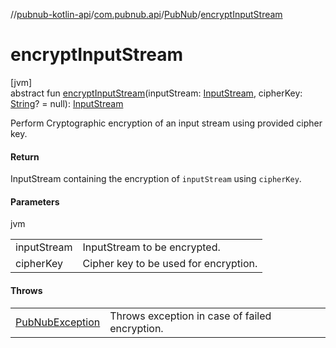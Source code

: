 //[pubnub-kotlin-api](../../../index.md)/[com.pubnub.api](../index.md)/[PubNub](index.md)/[encryptInputStream](encrypt-input-stream.md)

# encryptInputStream

[jvm]\
abstract fun [encryptInputStream](encrypt-input-stream.md)(inputStream: [InputStream](https://docs.oracle.com/javase/8/docs/api/java/io/InputStream.html), cipherKey: [String](https://kotlinlang.org/api/latest/jvm/stdlib/kotlin-stdlib/kotlin/-string/index.html)? = null): [InputStream](https://docs.oracle.com/javase/8/docs/api/java/io/InputStream.html)

Perform Cryptographic encryption of an input stream using provided cipher key.

#### Return

InputStream containing the encryption of `inputStream` using `cipherKey`.

#### Parameters

jvm

| | |
|---|---|
| inputStream | InputStream to be encrypted. |
| cipherKey | Cipher key to be used for encryption. |

#### Throws

| | |
|---|---|
| [PubNubException](../../../../../pubnub-kotlin/pubnub-kotlin-core-api/pubnub-kotlin-core-api/com.pubnub.api/-pub-nub-exception/index.md) | Throws exception in case of failed encryption. |
